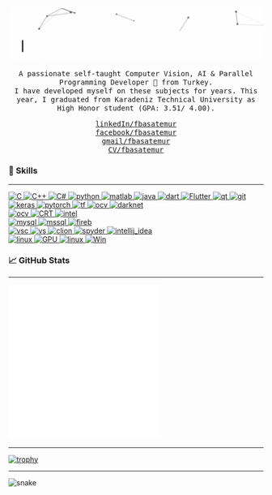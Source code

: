 <img align="center" alt="GIF" src="https://github.com/fbasatemur/fbasatemur/blob/master/private/fbasatemur_intro.gif" />
<br>

<p align="center"> <samp>A passionate self-taught Computer Vision, AI & Parallel Programming Developer 🚀 from Turkey. <br> I have developed myself on these subjects for years. This year, I graduated from Karadeniz Technical University as High Honor student (GPA: 3.51/ 4.00).
</p>


<p align="center"> 
  <samp><a href="https://www.linkedin.com/in/fbasatemur" >linkedIn/fbasatemur</a> <br>
        <a href="https://www.facebook.com/fatih.basatemur.14" >facebook/fbasatemur</a> <br>
        <a href="mailto:fatihbasatemur@gmail.com?subject=Hello, from Github" >gmail/fbasatemur</a> <br>
        <a href="https://github.com/fbasatemur/Curriculum-Vitae-with-Latex/blob/master/CV_Latex.pdf" >CV/fbasatemur</a> <br>
</p>

### :rocket: Skills
---
<a href="#"><p>
    
  <img src="https://img.shields.io/badge/C-00599C?style=for-the-badge&logo=c&logoColor=white" alt="C" style="vertical-align:top margin:6px 4px">
  <img src="https://img.shields.io/badge/C%2B%2B-00599C?style=for-the-badge&logo=c%2B%2B&logoColor=white" alt="C++" style="vertical-align:top margin:6px 4px">
  <img src="https://img.shields.io/badge/C%23-5C2D91?style=for-the-badge&logo=c-sharp&logoColor=white" alt="C#" style="vertical-align:top margin:6px 4px">
  <img src="https://img.shields.io/badge/Python-3776AB?style=for-the-badge&logo=python&logoColor=white" alt="python" style="vertical-align:top margin:6px 4px">
  <img src="https://img.shields.io/badge/Matlab-ED8B00?style=for-the-badge&logo=matlab&logoColor=white" alt="matlab" style="vertical-align:top margin:6px 4px">
  <img src="https://img.shields.io/badge/Java-ED8B00?style=for-the-badge&logo=java&logoColor=white" alt="java" style="vertical-align:top margin:6px 4px">
  <img src="https://img.shields.io/badge/Dart-0175C2?style=for-the-badge&logo=dart&logoColor=white" alt="dart" style="vertical-align:top margin:6px 4px">
  <img src="https://img.shields.io/badge/Flutter-0175C2?style=for-the-badge&logo=flutter&logoColor=white" alt="Flutter" style="vertical-align:top margin:6px 4px">
  <img src="https://img.shields.io/badge/QT-3FC74F?style=for-the-badge&logo=qt&logoColor=white" alt="qt" style="vertical-align:top margin:6px 4px">
  <img src="https://img.shields.io/badge/Git-F05032?style=for-the-badge&logo=git&logoColor=white" alt="git" style="vertical-align:top margin:6px 4px">
    
  <br>
  <img src="https://img.shields.io/badge/Keras-F05032?style=for-the-badge&logo=keras&logoColor=white" alt="keras" style="vertical-align:top margin:6px 4px">
  <img src="https://img.shields.io/badge/Pytorch-F05032?style=for-the-badge&logo=pytorch&logoColor=white" alt="pytorch" style="vertical-align:top margin:6px 4px">
  <img src="https://img.shields.io/badge/Tensorflow-ED8B00?style=for-the-badge&logo=tensorflow&logoColor=white" alt="tf" style="vertical-align:top margin:6px 4px">
  <img src="https://img.shields.io/badge/OpenCV-ffffff?style=for-the-badge&logo=opencv&logoColor=red" alt="ocv" style="vertical-align:top margin:6px 4px">
  <img src="https://img.shields.io/badge/Darknet-YOLO-00FFFF?style=for-the-badge&logo=darknet&logoColor=white" alt="darknet" style="vertical-align:top margin:6px 4px">
  <br>
  
  <img src="https://img.shields.io/badge/OpenMP-006F78?style=for-the-badge&logo=openmp&logoColor=white" alt="ocv" style="vertical-align:top margin:6px 4px">
  <img src="https://img.shields.io/badge/CUDA-Runtime API-76B900?style=for-the-badge&logo=nvidia&logoColor=white" alt="CRT" style="vertical-align:top margin:6px 4px">
  <img src="https://img.shields.io/badge/Intel SSE/AVX-0078D6?style=for-the-badge&logo=intel&logoColor=white" alt="intel" style="vertical-align:top margin:6px 4px">
  
  <br>
  <img src="https://img.shields.io/badge/MySQL-DD8A00?style=for-the-badge&logo=mysql&logoColor=white" alt="mysql" style="vertical-align:top margin:6px 4px">
  <img src="https://img.shields.io/badge/MsSQL-5C2D91?style=for-the-badge&logoColor=white" alt="mssql" style="vertical-align:top margin:6px 4px">
  <img src="https://img.shields.io/badge/firebase-ffca28?style=for-the-badge&logo=firebase&logoColor=white" alt="fireb" style="vertical-align:top margin:6px 4px">
  
  <br>
  <img src="https://img.shields.io/badge/VS_Code-0078D4?style=for-the-badge&logo=visual%20studio%20code&logoColor=white" alt="vsc" style="vertical-align:top margin:6px 4px">
  <img src="https://img.shields.io/badge/VS_2019-5C2D91?style=for-the-badge&logo=visual%20studio&logoColor=white" alt="vs" style="vertical-align:top margin:6px 4px">
  <img src="https://img.shields.io/badge/Clion-3FC74F?style=for-the-badge&logo=clion&logoColor=white" alt="clion" style="vertical-align:top margin:6px 4px">
  
  <img src="https://img.shields.io/badge/Spyder-76B900?style=for-the-badge&logo=anaconda&logoColor=white" alt="spyder" style="vertical-align:top margin:6px 4px">
  <img src="https://img.shields.io/badge/intellij_idea-121011?style=for-the-badge&logo=intellij%20idea&logoColor=white" alt="intellij_idea" style="vertical-align:top margin:6px 4px">
  
  <br>
  <img src="https://img.shields.io/badge/Ryzen_4600H-ffffff?style=for-the-badge&logo=AMD&logoColor=black" alt="linux" style="vertical-align:top margin:6px 4px">
  <img src="https://img.shields.io/badge/NVIDIA-GTX1650TI-76B900?style=for-the-badge&logo=nvidia&logoColor=white" alt="GPU" style="vertical-align:top margin:6px 4px">
  <img src="https://img.shields.io/badge/Linux-FCC624?style=for-the-badge&logo=linux&logoColor=black" alt="linux" style="vertical-align:top margin:6px 4px">
  <img src="https://img.shields.io/badge/Windows-0078D6?style=for-the-badge&logo=windows&logoColor=white" alt="Win" style="vertical-align:top margin:6px 4px">
  
</p>
</a>  


### &#x1f4c8; GitHub Stats
  
<!-- [![Commits](https://github-profile-summary-cards.vercel.app/api/cards/profile-details?username=fbasatemur&theme=github_dark)](https://github.com/fbasatemur)
[![GitHub Streak](https://github-readme-streak-stats.herokuapp.com?user=fbasatemur&theme=dark&date_format=j%20M%5B%20Y%5D&background=0D1117)](https://git.io/streak-stats)<br>
[![Top Langs](https://github-profile-summary-cards.vercel.app/api/cards/repos-per-language?username=fbasatemur&theme=github_dark)](https://github.com/fbasatemur) 
[![Stats](https://github-profile-summary-cards.vercel.app/api/cards/stats?username=fbasatemur&theme=github_dark)](https://github.com/fbasatemur) -->
  
---
  
<img src="https://github.com/fbasatemur/fbasatemur/blob/master/github-metrics.svg" alt="Metrics" width="60%">

---
  
[![trophy](https://github-profile-trophy.vercel.app/?username=fbasatemur&theme=darkhub&column=7)](https://github.com/fbasatemur/github-profile-trophy)

---

<img src="https://github.com/fbasatemur/fbasatemur/raw/output/github-contribution-grid-snake.svg" alt="snake">
  
<!--Profile Counter 
![Visitor Count](https://profile-counter.glitch.me/fbasatemur/count.svg)-->
 



